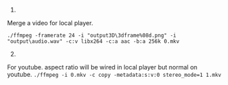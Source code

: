 1.
Merge a video for local player.

``` ./ffmpeg -framerate 24 -i "output3D\3dframe%08d.png" -i "output\audio.wav" -c:v libx264 -c:a aac -b:a 256k 0.mkv ```



2.
For youtube. aspect ratio will be wired in local player but normal on youtube.
``` ./ffmpeg -i 0.mkv -c copy -metadata:s:v:0 stereo_mode=1 1.mkv ```